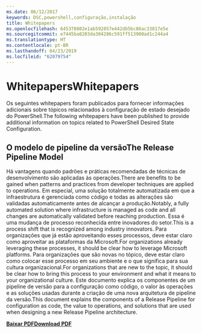 ```yaml
---
ms.date: 06/12/2017
keywords: DSC,powershell,configuração,instalação
title: Whitepapers
ms.openlocfilehash: 645378802e1ab592857e442db5bc86ac33817e5e
ms.sourcegitcommit: e7445ba8203da304286c591ff513900ad1c244a4
ms.translationtype: HT
ms.contentlocale: pt-BR
ms.lasthandoff: 04/23/2019
ms.locfileid: "62079754"
---
```

# <a name="whitepapers"></a><span data-ttu-id="bb29d-103">Whitepapers</span><span class="sxs-lookup"><span data-stu-id="bb29d-103">Whitepapers</span></span>

<span data-ttu-id="bb29d-104">Os seguintes whitepapers foram publicados para fornecer informações adicionais sobre tópicos relacionados à configuração de estado desejado do PowerShell.</span><span class="sxs-lookup"><span data-stu-id="bb29d-104">The following whitepapers have been published to provide additional information on topics related to PowerShell Desired State Configuration.</span></span>

## <a name="the-release-pipeline-model"></a><span data-ttu-id="bb29d-105">O modelo de pipeline da versão</span><span class="sxs-lookup"><span data-stu-id="bb29d-105">The Release Pipeline Model</span></span>
<span data-ttu-id="bb29d-106">Há vantagens quando padrões e práticas recomendadas de técnicas de desenvolvimento são aplicadas às operações.</span><span class="sxs-lookup"><span data-stu-id="bb29d-106">There are benefits to be gained when patterns and practices from developer techniques are applied to operations.</span></span> <span data-ttu-id="bb29d-107">Em especial, uma solução totalmente automatizada em que a infraestrutura é gerenciada como código e todas as alterações são validadas automaticamente antes de alcançar a produção.</span><span class="sxs-lookup"><span data-stu-id="bb29d-107">Notably, a fully automated solution where infrastructure is managed as code and all changes are automatically validated before reaching production.</span></span> <span data-ttu-id="bb29d-108">Essa é uma mudança de processo reconhecida entre inovadores do setor.</span><span class="sxs-lookup"><span data-stu-id="bb29d-108">This is a process shift that is recognized among industry innovators.</span></span> <span data-ttu-id="bb29d-109">Para organizações que já estão aproveitando esses processos, deve estar claro como aproveitar as plataformas da Microsoft.</span><span class="sxs-lookup"><span data-stu-id="bb29d-109">For organizations already leveraging these processes, it should be clear how to leverage Microsoft platforms.</span></span> <span data-ttu-id="bb29d-110">Para organizações que são novas no tópico, deve estar claro como colocar esse processo em seu ambiente e o que significa para sua cultura organizacional.</span><span class="sxs-lookup"><span data-stu-id="bb29d-110">For organizations that are new to the topic, it should be clear how to bring this process to your environment and what it means to your organizational culture.</span></span> <span data-ttu-id="bb29d-111">Este documento explica os componentes de um pipeline de versão para a configuração como código, o valor às operações e as soluções usadas durante a criação de uma nova arquitetura de pipeline da versão.</span><span class="sxs-lookup"><span data-stu-id="bb29d-111">This document explains the components of a Release Pipeline for configuration as code, the value to operations, and solutions that are used when designing a new Release Pipeline architecture.</span></span>

<span data-ttu-id="bb29d-112">**[Baixar PDF](http://aka.ms/thereleasepipelinemodelpdf)**</span><span class="sxs-lookup"><span data-stu-id="bb29d-112">**[Download PDF](http://aka.ms/thereleasepipelinemodelpdf)**</span></span>